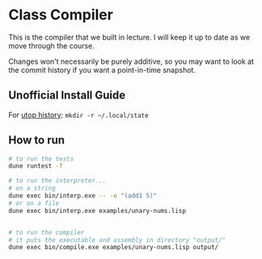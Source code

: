 # Class Compiler

This is the compiler that we built in lecture.
I will keep it up to date as we move through the course.

Changes won't necessarily be purely additive, so 
you may want to look at the commit history 
if you want a point-in-time snapshot.

## Unofficial Install Guide

For [utop history](https://github.com/ocaml-community/utop/issues/478): `mkdir -r ~/.local/state`

## How to run

```sh
# to run the tests
dune runtest -f

# to run the interpreter...
# on a string
dune exec bin/interp.exe -- -e "(add1 5)"
# or on a file
dune exec bin/interp.exe examples/unary-nums.lisp 


# to run the compiler
# it puts the executable and assembly in directory "output/"
dune exec bin/compile.exe examples/unary-nums.lisp output/
```